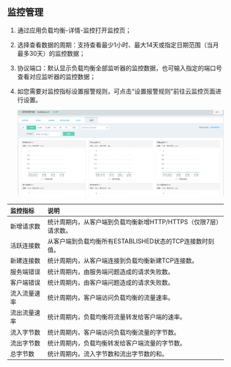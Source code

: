 ## 监控管理

1. 通过应用负载均衡-详情-监控打开监控页；

1. 选择查看数据的周期：支持查看最少1小时、最大14天或指定日期范围（当月最多30天）的监控数据；

1. 协议端口：默认显示负载均衡全部监听器的监控数据，也可输入指定的端口号查看对应监听器的监控数据；

1. 如您需要对监控指标设置报警规则，可点击“设置报警规则”前往云监控页面进行设置。

	![ALB监控管理](../../../../image/Networking/ALB/ALB-038.png)


| 监控指标	| 说明	|
| :- | :- |
|新增请求数	|统计周期内，从客户端到负载均衡新增HTTP/HTTPS（仅限7层）请求数。	|
|活跃连接数	|从客户端到负载均衡所有ESTABLISHED状态的TCP连接数时刻值。	|
|新建连接数	|统计周期内，从客户端连接到负载均衡新建TCP连接数。	|
|服务端错误	|统计周期内，由服务端问题造成的请求失败数。|
|客户端错误	|统计周期内，由客户端问题造成的请求失败数。|
|流入流量速率	|统计周期内，客户端访问负载均衡的流量速率。|
|流出流量速率	|统计周期内，负载均衡将流量转发给客户端的速率。|
|流入字节数	|统计周期内，客户端访问负载均衡流量的字节数。|
|流出字节数	|统计周期内，负载均衡转发给客户端流量的字节数。|
|总字节数	|统计周期内，流入字节数和流出字节数的和。|

